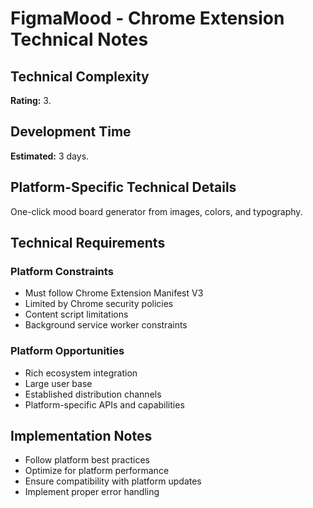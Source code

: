 # FigmaMood - Chrome Extension Technical Notes

## Technical Complexity
**Rating:** 3.

## Development Time
**Estimated:** 3 days.

## Platform-Specific Technical Details
One-click mood board generator from images, colors, and typography.

## Technical Requirements

### Platform Constraints
- Must follow Chrome Extension Manifest V3
- Limited by Chrome security policies
- Content script limitations
- Background service worker constraints

### Platform Opportunities
- Rich ecosystem integration
- Large user base
- Established distribution channels
- Platform-specific APIs and capabilities

## Implementation Notes
- Follow platform best practices
- Optimize for platform performance
- Ensure compatibility with platform updates
- Implement proper error handling
